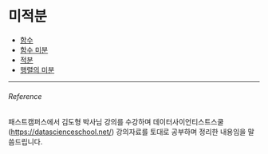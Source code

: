 # 미적분

- [함수](https://hojisu.github.io/posts/math/calculus/0401function.html)
- [함수 미분](https://hojisu.github.io/posts/math/calculus/0402function-differentiation.html)
- [적분](https://hojisu.github.io/posts/math/calculus/0403integral.html)
- [행렬의 미분](https://hojisu.github.io/posts/math/calculus/0404matrix-differentiation.html)

___________________________________
###### Reference
패스트캠퍼스에서 김도형 박사님 강의를 수강하며 데이터사이언티스트스쿨(https://datascienceschool.net/) 강의자료를 토대로 공부하며 정리한 내용임을 말씀드립니다. 